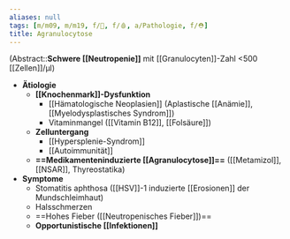 ```yaml
---
aliases: null
tags: [m/m09, m/m19, f/🦀, f/🩸, a/Pathologie, f/⛑️]
title: Agranulocytose
---
```

(Abstract::**Schwere [[Neutropenie]]** mit [[Granulocyten]]-Zahl <500 [[Zellen]]/μl)
- **Ätiologie**
	- **[[Knochenmark]]-Dysfunktion**
		- [[Hämatologische Neoplasien]] (Aplastische [[Anämie]], [[Myelodysplastisches Syndrom]])
		- Vitaminmangel ([[Vitamin B12]], [[Folsäure]])
	- **Zelluntergang**
		- [[Hypersplenie-Syndrom]]
		- [[Autoimmunität]]
	- **==Medikamenteninduzierte [[Agranulocytose]]==** ([[Metamizol]], [[NSAR]], Thyreostatika)
- **Symptome**
	- Stomatitis aphthosa ([[HSV]]-1 induzierte [[Erosionen]] der Mundschleimhaut)
	- Halsschmerzen
	- ==Hohes Fieber ([[Neutropenisches Fieber]])==
	- **Opportunistische [[Infektionen]]**